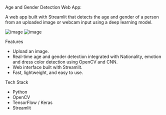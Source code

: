 Age and Gender Detection Web App:

A web app built with Streamlit that detects the age and gender of a person from an uploaded image or webcam input using a deep learning model.

![image](https://github.com/user-attachments/assets/4a1990da-676a-4b61-a50c-264debc7ec18)
![image](https://github.com/user-attachments/assets/cdeefaa9-0d16-4308-b07f-1ca28d3a6193)


 Features

- Upload an image.
- Real-time age and gender detection integrated with Nationality, emotion and dress color detection using OpenCV and CNN.
- Web interface built with Streamlit.
- Fast, lightweight, and easy to use.

 Tech Stack

- Python
- OpenCV
- TensorFlow / Keras
- Streamlit




